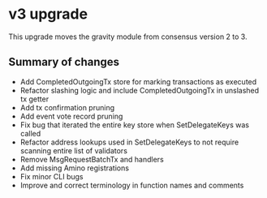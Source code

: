 # v3 upgrade

This upgrade moves the gravity module from consensus version 2 to 3.

## Summary of changes

* Add CompletedOutgoingTx store for marking transactions as executed
* Refactor slashing logic and include CompletedOutgoingTx in unslashed tx getter
* Add tx confirmation pruning 
* Add event vote record pruning
* Fix bug that iterated the entire key store when SetDelegateKeys was called
* Refactor address lookups used in SetDelegateKeys to not require scanning entire list of validators
* Remove MsgRequestBatchTx and handlers
* Add missing Amino registrations
* Fix minor CLI bugs
* Improve and correct terminology in function names and comments

